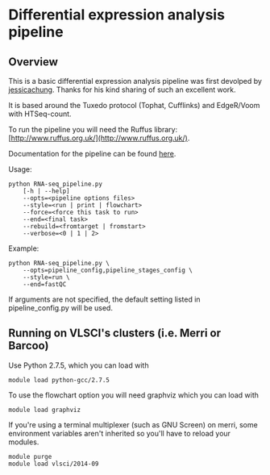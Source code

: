 
# Differential expression analysis pipeline

## Overview

This is a basic differential expression analysis pipeline was first devolped by [jessicachung](https://github.com/jessicachung/).
Thanks for his kind sharing of such an excellent work.

It is based around the Tuxedo protocol (Tophat, Cufflinks) and EdgeR/Voom with HTSeq-count.

To run the pipeline you will need the Ruffus library: [http://www.ruffus.org.uk/](http://www.ruffus.org.uk/).

Documentation for the pipeline can be found [here](https://bitbucket.org/jessicachung/rna_seq_pipeline/wiki/Home).

Usage: 
    
    python RNA-seq_pipeline.py
        [-h | --help]
        --opts=<pipeline options files>
        --style=<run | print | flowchart>
        --force=<force this task to run>
        --end=<final task>
        --rebuild=<fromtarget | fromstart>
        --verbose=<0 | 1 | 2>

Example:

    python RNA-seq_pipeline.py \
        --opts=pipeline_config,pipeline_stages_config \
        --style=run \
        --end=fastQC

If arguments are not specified, the default setting listed in pipeline_config.py will be used.

## Running on VLSCI's clusters (i.e. Merri or Barcoo)

Use Python 2.7.5, which you can load with

    module load python-gcc/2.7.5

To use the flowchart option you will need graphviz which you can load with

    module load graphviz
    
If you're using a terminal multiplexer (such as GNU Screen) on merri, some environment variables aren't inherited so you'll have to reload your modules.

    module purge
    module load vlsci/2014-09
